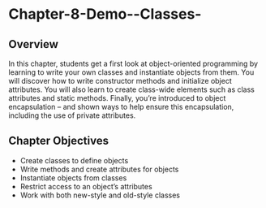 # Chapter-8-Demo--Classes-
 
## Overview
In this chapter, students get a first look at object-oriented programming by learning to write your own classes and instantiate objects from them. You will discover how to write constructor methods and initialize object attributes. You will also learn to create class-wide elements such as class attributes and static methods. Finally, you’re introduced to object encapsulation – and shown ways to help ensure this encapsulation, including the use of private attributes.  

## Chapter Objectives
- Create classes to define objects
- Write methods and create attributes for objects
- Instantiate objects from classes
- Restrict access to an object’s attributes
- Work with both new-style and old-style classes

